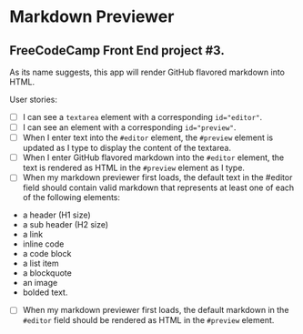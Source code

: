 # Markdown Previewer
## FreeCodeCamp Front End project #3.

As its name suggests, this app will render GitHub flavored markdown into HTML.

User stories: 
- [ ] I can see a `textarea` element with a corresponding `id="editor"`.
- [ ] I can see an element with a corresponding `id="preview"`.
- [ ] When I enter text into the `#editor` element, the `#preview` element is updated as I type to display the content of the textarea.
- [ ] When I enter GitHub flavored markdown into the `#editor` element, the text is rendered as HTML in the `#preview` element as I type.
- [ ]  When my markdown previewer first loads, the default text in the #editor field should contain valid markdown that represents at least one of each of the following elements: 
- a header (H1 size)
- a sub header (H2 size) 
- a link 
- inline code
- a code block
- a list item
- a blockquote
- an image
- bolded text.
- [ ]  When my markdown previewer first loads, the default markdown in the `#editor` field should be rendered as HTML in the `#preview` element.

